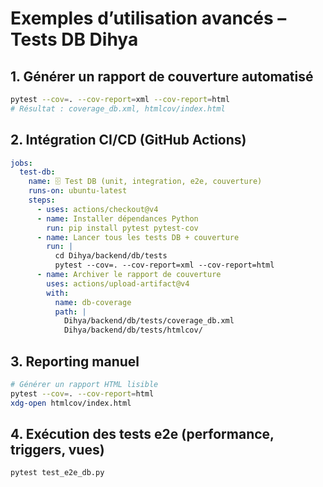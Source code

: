 # Exemples d’utilisation avancés – Tests DB Dihya

## 1. Générer un rapport de couverture automatisé

```bash
pytest --cov=. --cov-report=xml --cov-report=html
# Résultat : coverage_db.xml, htmlcov/index.html
```

## 2. Intégration CI/CD (GitHub Actions)

```yaml
jobs:
  test-db:
    name: 🗄️ Test DB (unit, integration, e2e, couverture)
    runs-on: ubuntu-latest
    steps:
      - uses: actions/checkout@v4
      - name: Installer dépendances Python
        run: pip install pytest pytest-cov
      - name: Lancer tous les tests DB + couverture
        run: |
          cd Dihya/backend/db/tests
          pytest --cov=. --cov-report=xml --cov-report=html
      - name: Archiver le rapport de couverture
        uses: actions/upload-artifact@v4
        with:
          name: db-coverage
          path: |
            Dihya/backend/db/tests/coverage_db.xml
            Dihya/backend/db/tests/htmlcov/
```

## 3. Reporting manuel

```bash
# Générer un rapport HTML lisible
pytest --cov=. --cov-report=html
xdg-open htmlcov/index.html
```

## 4. Exécution des tests e2e (performance, triggers, vues)

```bash
pytest test_e2e_db.py
```
